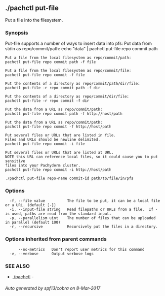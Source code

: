 ## ./pachctl put-file

Put a file into the filesystem.

### Synopsis


Put-file supports a number of ways to insert data into pfs:
	Put data from stdin as repo/commit/path:
	echo "data" | pachctl put-file repo commit path

	Put a file from the local filesystem as repo/commit/path:
	pachctl put-file repo commit path -f file

	Put a file from the local filesystem as repo/commit/file:
	pachctl put-file repo commit -f file

	Put the contents of a directory as repo/commit/path/dir/file:
	pachctl put-file -r repo commit path -f dir

	Put the contents of a directory as repo/commit/dir/file:
	pachctl put-file -r repo commit -f dir

	Put the data from a URL as repo/commit/path:
	pachctl put-file repo commit path -f http://host/path

	Put the data from a URL as repo/commit/path:
	pachctl put-file repo commit -f http://host/path

	Put several files or URLs that are listed in file.
	Files and URLs should be newline delimited.
	pachctl put-file repo commit -i file

	Put several files or URLs that are listed at URL.
	NOTE this URL can reference local files, so it could cause you to put sensitive
	files into your Pachyderm cluster.
	pachctl put-file repo commit -i http://host/path
	

```
./pachctl put-file repo-name commit-id path/to/file/in/pfs
```

### Options

```
  -f, --file value          The file to be put, it can be a local file or a URL. (default [-])
  -i, --input-file string   Read filepaths or URLs from a file.  If - is used, paths are read from the standard input.
  -p, --parallelism uint    The number of files that can be uploaded in parallel (default 100)
  -r, --recursive           Recursively put the files in a directory.
```

### Options inherited from parent commands

```
      --no-metrics   Don't report user metrics for this command
  -v, --verbose      Output verbose logs
```

### SEE ALSO
* [./pachctl](./pachctl.md)	 - 

###### Auto generated by spf13/cobra on 8-Mar-2017
